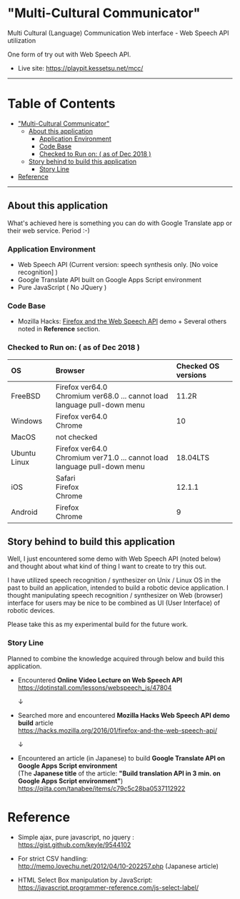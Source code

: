 # "Multi-Cultural Communicator"
Multi Cultural (Language) Communication Web interface - Web Speech API utilization

One form of try out with Web Speech API.

- Live site:  https://playpit.kessetsu.net/mcc/

---

# Table of Contents

- ["Multi-Cultural Communicator"](#multi-cultural-communicator)
  - [About this application](#about-this-application)
     - [Application Environment](#application-environment)
     - [Code Base](#code-base)
     - [Checked to Run on:  ( as of Dec 2018 )](#checked-to-run-on---as-of-dec-2018-)
  - [Story behind to build this application](#story-behind-to-build-this-application)
    - [Story Line](#story-line)
- [Reference](#reference)

---

## About this application
What's achieved here is something you can do with Google Translate app or their web service.  Period :-)

### Application Environment
- Web Speech API (Current version:  speech synthesis only.  [No voice recognition] )
- Google Translate API built on Google Apps Script environment
- Pure JavaScript ( No JQuery )

### Code Base
- Mozilla  Hacks:  [Firefox and the Web Speech API](https://hacks.mozilla.org/2016/01/firefox-and-the-web-speech-api/)   demo
    +
Several others noted in **Reference** section.

### Checked to Run on:  ( as of Dec 2018 )
| OS      | Browser  | Checked OS versions  |
| :-------- | :--------|:-- |
| FreeBSD  | Firefox ver64.0 <br> Chromium ver68.0 ... cannot load language pull-down menu  |  11.2R   |
| Windows     |Firefox ver64.0 <br> Chrome |  10  |
| MacOS      | not checked |   |
| Ubuntu Linux      | Firefox ver64.0 <br> Chromium ver71.0 ... cannot load language pull-down menu | 18.04LTS  |
| iOS      | Safari <br> Firefox <br> Chrome | 12.1.1  |
| Android      | Firefox <br> Chrome | 9  |


## Story behind to build this application
Well, 
I just encountered some demo with Web Speech API (noted below) and thought about what kind of thing I want to create to try this out.

I have utilized speech recognition / synthesizer on Unix / Linux OS in the past to build an application, intended to build a robotic device application.  I thought manipulating speech recognition / synthesizer on Web (browser) interface for users may be nice to be combined as UI (User Interface) of robotic devices.

Please take this as my experimental build for the future work.

### Story Line

Planned to combine the knowledge acquired through below and build this application.

- Encountered **Online Video Lecture on Web Speech API** <br> https://dotinstall.com/lessons/webspeech_js/47804

  ↓

- Searched more and encountered **Mozilla Hacks  Web Speech API demo build** article <br> https://hacks.mozilla.org/2016/01/firefox-and-the-web-speech-api/

  ↓

- Encountered an article (in Japanese) to build **Google Translate API on Google Apps Script environment** <br> (The **Japanese title** of the article:  **"Build translation API in 3 min. on Google Apps Script environment"**)  <br> https://qiita.com/tanabee/items/c79c5c28ba0537112922


# Reference
- Simple ajax, pure javascript, no jquery :  <br> https://gist.github.com/keyle/9544102

- For strict CSV handling: <br>   http://memo.lovechu.net/2012/04/10-202257.php (Japanese article)

- HTML Select Box manipulation by JavaScript:  <br> https://javascript.programmer-reference.com/js-select-label/ 



